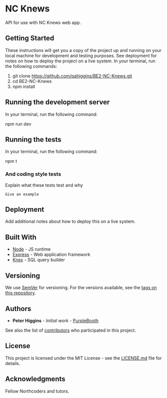 # NC Knews

API for use with NC Knews web app.

## Getting Started

These instructions will get you a copy of the project up and running on your local machine for development and testing purposes. See deployment for notes on how to deploy the project on a live system. In your terminal, run the following commands:

1. git clone https://github.com/pahiggins/BE2-NC-Knews.git
2. cd BE2-NC-Knews
3. npm install

## Running the development server

In your terminal, run the following command:

npm run dev

## Running the tests

In your terminal, run the following command:

npm t

### And coding style tests

Explain what these tests test and why

```
Give an example
```

## Deployment

Add additional notes about how to deploy this on a live system.

## Built With

* [Node](https://nodejs.org/en/) - JS runtime
* [Express](https://expressjs.com/) - Web application framework
* [Knex](https://knexjs.org) - SQL query builder

## Versioning

We use [SemVer](http://semver.org/) for versioning. For the versions available, see the [tags on this repository](https://github.com/your/project/tags).

## Authors

* **Peter Higgins** - *Initial work* - [PurpleBooth](https://github.com/pahiggins)

See also the list of [contributors](https://github.com/your/project/contributors) who participated in this project.

## License

This project is licensed under the MIT License - see the [LICENSE.md](LICENSE.md) file for details.

## Acknowledgments

Fellow Northcoders and tutors.